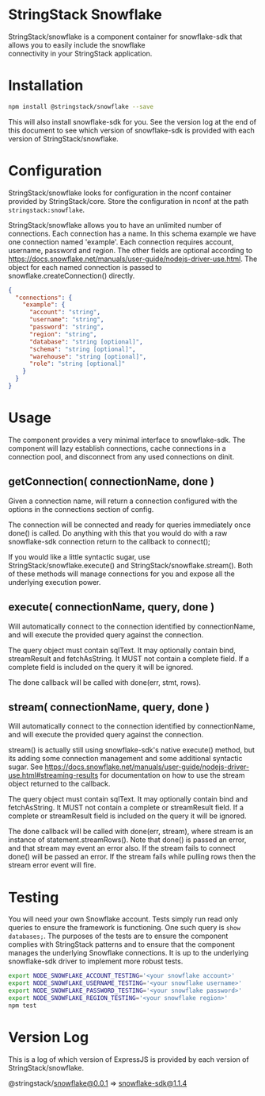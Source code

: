 # StringStack Snowflake

StringStack/snowflake is a component container for snowflake-sdk that allows you to easily include the snowflake  
connectivity in your StringStack application.

# Installation

```bash
npm install @stringstack/snowflake --save
```

This will also install snowflake-sdk for you. See the version log at the end of this document to see which version of 
snowflake-sdk is provided with each version of StringStack/snowflake. 

# Configuration

StringStack/snowflake looks for configuration in the nconf container provided by StringStack/core. Store the configuration
in nconf at the path ```stringstack:snowflake```.

StringStack/snowflake allows you to have an unlimited number of connections. Each connection has a name. In this schema
example we have one connection named 'example'. Each connection requires account, username, password and region. The
other fields are optional according to https://docs.snowflake.net/manuals/user-guide/nodejs-driver-use.html. The object
for each named connection is passed to snowflake.createConnection() directly.

```json
{
  "connections": {
    "example": {
      "account": "string",
      "username": "string",
      "password": "string",
      "region": "string",
      "database": "string [optional]",
      "schema": "string [optional]",
      "warehouse": "string [optional]",
      "role": "string [optional]"
    }
  }
}
```

# Usage

The component provides a very minimal interface to snowflake-sdk. The component will lazy establish connections, cache
connections in a connection pool, and disconnect from any used connections on dinit.

## getConnection( connectionName, done )

Given a connection name, will return a connection configured with the options in the connections section of config.

The connection will be connected and ready for queries immediately once done() is called. Do anything with this that
you would do with a raw snowflake-sdk connection return to the callback to connect();

If you would like a little syntactic sugar, use StringStack/snowflake.execute() and StringStack/snowflake.stream(). Both
of these methods will manage connections for you and expose all the underlying execution power. 

## execute( connectionName, query, done )

Will automatically connect to the connection identified by connectionName, and will execute the provided query against
the connection.

The query object must contain sqlText. It may optionally contain bind, streamResult and fetchAsString. It MUST not 
contain a complete field. If a complete field is included on the query it will be ignored. 

The done callback will be called with done(err, stmt, rows).


## stream( connectionName, query, done )

Will automatically connect to the connection identified by connectionName, and will execute the provided query against
the connection.

stream() is actually still using snowflake-sdk's native execute() method, but its adding some connection management and
some additional syntactic sugar. See 
https://docs.snowflake.net/manuals/user-guide/nodejs-driver-use.html#streaming-results for documentation on how to use
the stream object returned to the callback.

The query object must contain sqlText. It may optionally contain bind and fetchAsString. It MUST not contain a complete 
or streamResult field. If a complete or streamResult field is included on the query it will be ignored. 

The done callback will be called with done(err, stream), where stream is an instance of statement.streamRows(). Note
that done() is passed an error, and that stream may event an error also. If the stream fails to connect done() will be
passed an error. If the stream fails while pulling rows then the stream error event will fire.

# Testing

You will need your own Snowflake account. Tests simply run read only queries to ensure the framework is functioning. One
such query is ```show databases;```. The purposes of the tests are to ensure the component complies with StringStack
patterns and to ensure that the component manages the underlying Snowflake connections. It is up to the underlying 
snowflake-sdk driver to implement more robust tests.

```bash
export NODE_SNOWFLAKE_ACCOUNT_TESTING='<your snowflake account>'
export NODE_SNOWFLAKE_USERNAME_TESTING='<your snowflake username>'
export NODE_SNOWFLAKE_PASSWORD_TESTING='<your snowflake password>'
export NODE_SNOWFLAKE_REGION_TESTING='<your snowflake region>'
npm test
```

# Version Log

This is a log of which version of ExpressJS is provided by each version of StringStack/snowflake.

@stringstack/snowflake@0.0.1 => snowflake-sdk@1.1.4
